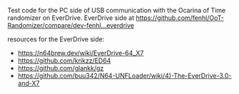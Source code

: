 Test code for the PC side of USB communication with the Ocarina of Time randomizer on EverDrive. EverDrive side at <https://github.com/fenhl/OoT-Randomizer/compare/dev-fenhl...everdrive>

resources for the EverDrive side:

* <https://n64brew.dev/wiki/EverDrive-64_X7>
* <https://github.com/krikzz/ED64>
* <https://github.com/glankk/gz>
* <https://github.com/buu342/N64-UNFLoader/wiki/4)-The-EverDrive-3.0-and-X7>
